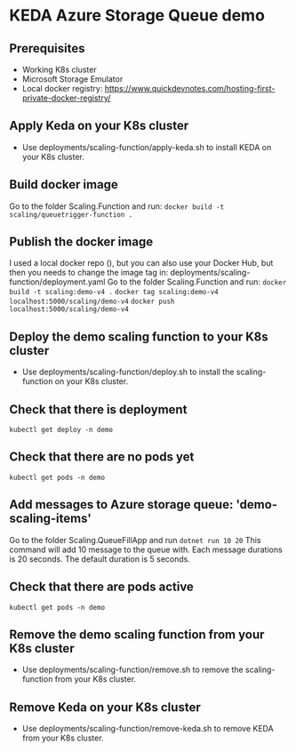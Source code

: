 # KEDA  Azure Storage Queue demo

## Prerequisites
- Working K8s cluster
- Microsoft Storage Emulator
- Local docker registry: https://www.quickdevnotes.com/hosting-first-private-docker-registry/

## Apply Keda on your K8s cluster
- Use deployments/scaling-function/apply-keda.sh to install KEDA on your K8s cluster.

## Build docker image
Go to the folder Scaling.Function and run: `docker build -t scaling/queuetrigger-function .`

## Publish the docker image 
I used a local docker repo (), but you can also use your Docker Hub, but then you needs to change the image tag in: deployments/scaling-function/deployment.yaml
Go to the folder Scaling.Function and run: 
`docker build -t scaling:demo-v4 .`
`docker tag scaling:demo-v4 localhost:5000/scaling/demo-v4`
`docker push localhost:5000/scaling/demo-v4`

## Deploy the demo scaling function to your K8s cluster
- Use deployments/scaling-function/deploy.sh to install the scaling-function on your K8s cluster.

## Check that there is deployment
`kubectl get deploy -n demo`

## Check that there are no pods yet
`kubectl get pods -n demo`

## Add messages to Azure storage queue: 'demo-scaling-items'
Go to the folder Scaling.QueueFillApp and run `dotnet run 10 20`
This command will add 10 message to the queue with. Each message durations is 20 seconds. The default duration is 5 seconds. 

## Check that there are pods active
`kubectl get pods -n demo`

## Remove the demo scaling function from your K8s cluster
- Use deployments/scaling-function/remove.sh to remove the scaling-function from your K8s cluster.

## Remove Keda on your K8s cluster
- Use deployments/scaling-function/remove-keda.sh to remove KEDA from your K8s cluster.
